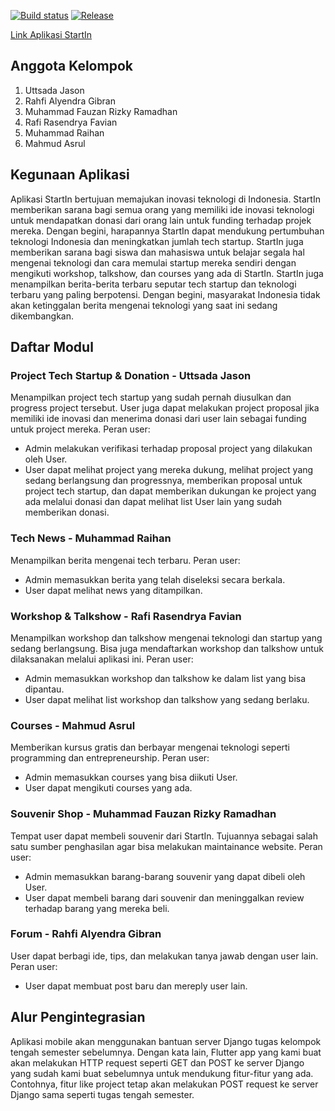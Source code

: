 [![Build status](https://build.appcenter.ms/v0.1/apps/479a053c-1ee0-4a63-a23d-50d97b31308d/branches/main/badge)](https://appcenter.ms)
[![Release](https://github.com/Insta-x/start-in-mobile/actions/workflows/release.yml/badge.svg)](https://github.com/Insta-x/start-in-mobile/actions/workflows/release.yml)

[Link Aplikasi StartIn](https://install.appcenter.ms/orgs/startinmobile/apps/startin/distribution_groups/public) 

## Anggota Kelompok
1. Uttsada Jason
2. Rahfi Alyendra Gibran
3. Muhammad Fauzan Rizky Ramadhan
4. Rafi Rasendrya Favian
5. Muhammad Raihan
6. Mahmud Asrul

## Kegunaan Aplikasi
Aplikasi StartIn bertujuan memajukan inovasi teknologi di Indonesia. StartIn memberikan sarana bagi semua orang yang memiliki ide inovasi teknologi untuk mendapatkan donasi dari orang lain untuk funding terhadap projek mereka. Dengan begini, harapannya StartIn dapat mendukung pertumbuhan teknologi Indonesia dan meningkatkan jumlah tech startup.
StartIn juga memberikan sarana bagi siswa dan mahasiswa untuk belajar segala hal mengenai teknologi dan cara memulai startup mereka sendiri dengan mengikuti workshop, talkshow, dan courses yang ada di StartIn.
StartIn juga menampilkan berita-berita terbaru seputar tech startup dan teknologi terbaru yang paling berpotensi. Dengan begini, masyarakat Indonesia tidak akan ketinggalan berita mengenai teknologi yang saat ini sedang dikembangkan.

## Daftar Modul
### Project Tech Startup & Donation - Uttsada Jason
Menampilkan project tech startup yang sudah pernah diusulkan dan progress project tersebut. User juga dapat melakukan project proposal jika memiliki ide inovasi dan menerima donasi dari user lain sebagai funding untuk project mereka.
Peran user:
- Admin melakukan verifikasi terhadap proposal project yang dilakukan oleh User.
- User dapat melihat project yang mereka dukung, melihat project yang sedang berlangsung dan progressnya, memberikan proposal untuk project tech startup, dan dapat memberikan dukungan ke project yang ada melalui donasi dan dapat melihat list User lain yang sudah memberikan donasi.

### Tech News - Muhammad Raihan
Menampilkan berita mengenai tech terbaru.
Peran user:
- Admin memasukkan berita yang telah diseleksi secara berkala.
- User dapat melihat news yang ditampilkan.

### Workshop & Talkshow - Rafi Rasendrya Favian
Menampilkan workshop dan talkshow mengenai teknologi dan startup yang sedang berlangsung. Bisa juga mendaftarkan workshop dan talkshow untuk dilaksanakan melalui aplikasi ini.
Peran user:
- Admin memasukkan workshop dan talkshow ke dalam list yang bisa dipantau.
- User dapat melihat list workshop dan talkshow yang sedang berlaku.

### Courses - Mahmud Asrul
Memberikan kursus gratis dan berbayar mengenai teknologi seperti programming dan entrepreneurship.
Peran user:
- Admin memasukkan courses yang bisa diikuti User.
- User dapat mengikuti courses yang ada.

### Souvenir Shop - Muhammad Fauzan Rizky Ramadhan
Tempat user dapat membeli souvenir dari StartIn. Tujuannya sebagai salah satu sumber penghasilan agar bisa melakukan maintainance website.
Peran user:
- Admin memasukkan barang-barang souvenir yang dapat dibeli oleh User.
- User dapat membeli barang dari souvenir dan meninggalkan review terhadap barang yang mereka beli.

### Forum - Rahfi Alyendra Gibran
User dapat berbagi ide, tips, dan melakukan tanya jawab dengan user lain.
Peran user:
- User dapat membuat post baru dan mereply user lain.

## Alur Pengintegrasian
Aplikasi mobile akan menggunakan bantuan server Django tugas kelompok tengah semester sebelumnya. Dengan kata lain, Flutter app yang kami buat akan melakukan HTTP request seperti GET dan POST ke server Django yang sudah kami buat sebelumnya untuk mendukung fitur-fitur yang ada. Contohnya, fitur like project tetap akan melakukan POST request ke server Django sama seperti tugas tengah semester.
